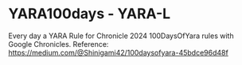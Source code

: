 # YARA100days - YARA-L
Every day a YARA Rule for Chronicle 
2024 100DaysOfYara rules with Google Chronicles. Reference: https://medium.com/@Shinigami42/100daysofyara-45bdce96d48f
